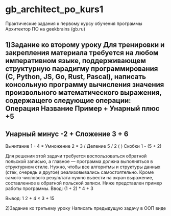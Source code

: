 # gb_architect_po_kurs1

Практические задания к первому курсу обучения программы Архитектор ПО на geekbrains (gb.ru)

1)Задание ко второму уроку
Для тренировки и закрепления материала требуется на любом императивном языке, поддерживающем структурную парадигму программирования (С, Python, JS, Go, Rust, Pascal), написать консольную программу вычисления значения произвольного математического выражения, содержащего следующие операции:
Операция
Название
Пример
+
Унарный плюс
+5
-
Унарный минус
-2
+
Сложение
3 + 6
-
Вычитание
1 - 4
*
Умножение
2 * 3
/
Деление
5 / 2
( )
Скобки
1 - (5 + 2)


Для решения этой задачи требуется воспользоваться обратной польской записью, а главное — программа должна выполняться в структурном стиле.
Нужно, чтобы все алгоритмы и структуры данных (стек, очередь и другое) реализовывались самостоятельно. 
Кроме самого числового результата нужно вывести на экран выражение, составленное в обратной польской записи. 
Ниже представлен пример работы программы.
Ввод:
(1 + 2) * 4 + 3


Вывод:
1 2 + 4 × 3 +
15

2)Задание ко третьему уроку
Написать предыдущую задачу в ООП виде
